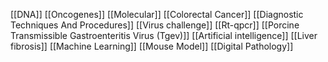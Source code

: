 [[DNA]]
[[Oncogenes]]
[[Molecular]]
[[Colorectal Cancer]]
[[Diagnostic Techniques And Procedures]]
[[Virus challenge]]
[[Rt-qpcr]]
[[Porcine Transmissible Gastroenteritis Virus (Tgev)]]
[[Artificial intelligence]]
[[Liver fibrosis]]
[[Machine Learning]]
[[Mouse Model]]
[[Digital Pathology]]
